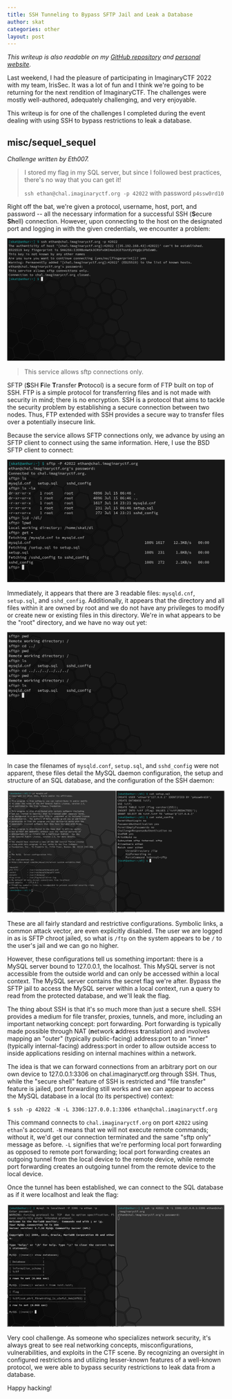 ```yaml
---
title: SSH Tunneling to Bypass SFTP Jail and Leak a Database
author: skat
categories: other
layout: post
---
```


*This writeup is also readable on my [GitHub repository](https://github.com/shawnduong/zero-to-hero-hacking/blob/master/writeups/closed/2022-imaginaryctf.md) and [personal website](https://shawnd.xyz/blog/2022-07-21/SSH-Tunneling-to-Bypass-SFTP-Jail-and-Leak-a-Database).*

Last weekend, I had the pleasure of participating in ImaginaryCTF 2022 with my team, IrisSec. It was a lot of fun and I think we're going to be returning for the next rendition of ImaginaryCTF. The challenges were mostly well-authored, adequately challenging, and very enjoyable.

This writeup is for one of the challenges I completed during the event dealing with using SSH to bypass restrictions to leak a database.

## misc/sequel\_sequel

*Challenge written by Eth007.*

> I stored my flag in my SQL server, but since I followed best practices, there's no way that you can get it!
>
> `ssh ethan@chal.imaginaryctf.org -p 42022` with password `p4ssw0rd10`

Right off the bat, we're given a protocol, username, host, port, and password -- all the necessary information for a successful SSH (**S**ecure **Sh**ell) connection. However, upon connecting to the host on the designated port and logging in with the given credentials, we encounter a problem:

![](/uploads/2022-07-25/00/img00.png)

> This service allows sftp connections only.

SFTP (**S**SH **F**ile **T**ransfer **P**rotocol) is a secure form of FTP built on top of SSH. FTP is a simple protocol for transferring files and is not made with security in mind; there is no encryption. SSH is a protocol that aims to tackle the security problem by establishing a secure connection between two nodes. Thus, FTP extended with SSH provides a secure way to transfer files over a potentially insecure link.

Because the service allows SFTP connections only, we advance by using an SFTP client to connect using the same information. Here, I use the BSD SFTP client to connect:

![](/uploads/2022-07-25/00/img01.png)

Immediately, it appears that there are 3 readable files: `mysqld.cnf`, `setup.sql`, and `sshd_config`. Additionally, it appears that the directory and all files within it are owned by root and we do not have any privileges to modify or create new or existing files in this directory. We're in what appears to be the "root" directory, and we have no way out yet:

![](/uploads/2022-07-25/00/img02.png)

In case the filenames of `mysqld.conf`, `setup.sql`, and `sshd_config` were not apparent, these files detail the MySQL daemon configuration, the setup and structure of an SQL database, and the configuration of the SSH daemon:

![](/uploads/2022-07-25/00/img03.png)

These are all fairly standard and restrictive configurations. Symbolic links, a common attack vector, are even explicitly disabled. The user we are logged in as is SFTP chroot jailed, so what is `/ftp` on the system appears to be `/` to the user's jail and we can go no higher.

However, these configurations tell us something important: there is a MySQL server bound to 127.0.0.1, the localhost. This MySQL server is not accessible from the outside world and can only be accessed within a local context. The MySQL server contains the secret flag we're after. Bypass the SFTP jail to access the MySQL server within a local context, run a query to read from the protected database, and we'll leak the flag.

The thing about SSH is that it's so much more than just a secure shell. SSH provides a medium for file transfer, proxies, tunnels, and more, including an important networking concept: port forwarding. Port forwarding is typically made possible through NAT (**n**etwork **a**ddress **t**ranslation) and involves mapping an "outer" (typically public-facing) address:port to an "inner" (typically internal-facing) address:port in order to allow outside access to inside applications residing on internal machines within a network.

The idea is that we can forward connections from an arbitrary port on our own device to 127.0.0.1:3306 on chal.imaginaryctf.org through SSH. Thus, while the "secure shell" feature of SSH is restricted and "file transfer" feature is jailed, port forwarding still works and we can appear to access the MySQL database in a local (to its perspective) context:

```
$ ssh -p 42022 -N -L 3306:127.0.0.1:3306 ethan@chal.imaginaryctf.org
```

This command connects to `chal.imaginaryctf.org` on port `42022` using `ethan`'s account. `-N` means that we will not execute remote commands; without it, we'd get our connection terminated and the same "sftp only" message as before. `-L` signifies that we're performing local port forwarding as opposed to remote port forwarding; local port forwarding creates an outgoing tunnel from the local device to the remote device, while remote port forwarding creates an outgoing tunnel from the remote device to the local device.

Once the tunnel has been established, we can connect to the SQL database as if it were localhost and leak the flag:

![](/uploads/2022-07-25/00/img04.png)

Very cool challenge. As someone who specializes network security, it's always great to see real networking concepts, misconfigurations, vulnerabilities, and exploits in the CTF scene. By recognizing an oversight in configured restrictions and utilizing lesser-known features of a well-known protocol, we were able to bypass security restrictions to leak data from a database.

Happy hacking!
